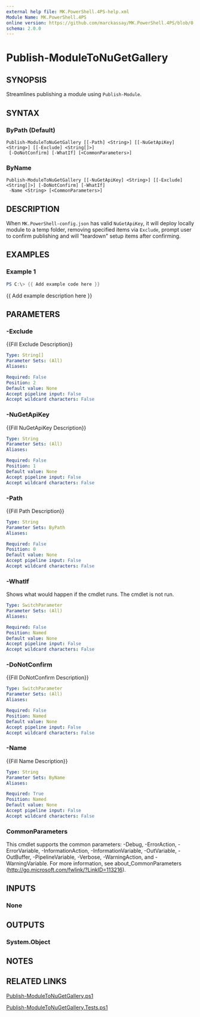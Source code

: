 ```yaml
---
external help file: MK.PowerShell.4PS-help.xml
Module Name: MK.PowerShell.4PS
online version: https://github.com/marckassay/MK.PowerShell.4PS/blob/0.0.1/docs/Publish-ModuleToNuGetGallery.md
schema: 2.0.0
---
```


# Publish-ModuleToNuGetGallery

## SYNOPSIS
Streamlines publishing a module using `Publish-Module`.

## SYNTAX

### ByPath (Default)
```
Publish-ModuleToNuGetGallery [[-Path] <String>] [[-NuGetApiKey] <String>] [[-Exclude] <String[]>]
 [-DoNotConfirm] [-WhatIf] [<CommonParameters>]
```

### ByName
```
Publish-ModuleToNuGetGallery [[-NuGetApiKey] <String>] [[-Exclude] <String[]>] [-DoNotConfirm] [-WhatIf]
 -Name <String> [<CommonParameters>]
```

## DESCRIPTION
When `MK.PowerShell-config.json` has valid `NuGetApiKey`, it will deploy locally module to a 
temp folder, removing specified items via `Exclude`, prompt user to confirm publishing and will 
"teardown" setup items after confirming.

## EXAMPLES

### Example 1
```powershell
PS C:\> {{ Add example code here }}
```

{{ Add example description here }}

## PARAMETERS

### -Exclude
{{Fill Exclude Description}}

```yaml
Type: String[]
Parameter Sets: (All)
Aliases:

Required: False
Position: 2
Default value: None
Accept pipeline input: False
Accept wildcard characters: False
```

### -NuGetApiKey
{{Fill NuGetApiKey Description}}

```yaml
Type: String
Parameter Sets: (All)
Aliases:

Required: False
Position: 1
Default value: None
Accept pipeline input: False
Accept wildcard characters: False
```

### -Path
{{Fill Path Description}}

```yaml
Type: String
Parameter Sets: ByPath
Aliases:

Required: False
Position: 0
Default value: None
Accept pipeline input: False
Accept wildcard characters: False
```

### -WhatIf
Shows what would happen if the cmdlet runs.
The cmdlet is not run.

```yaml
Type: SwitchParameter
Parameter Sets: (All)
Aliases:

Required: False
Position: Named
Default value: None
Accept pipeline input: False
Accept wildcard characters: False
```

### -DoNotConfirm
{{Fill DoNotConfirm Description}}

```yaml
Type: SwitchParameter
Parameter Sets: (All)
Aliases:

Required: False
Position: Named
Default value: None
Accept pipeline input: False
Accept wildcard characters: False
```

### -Name
{{Fill Name Description}}

```yaml
Type: String
Parameter Sets: ByName
Aliases:

Required: True
Position: Named
Default value: None
Accept pipeline input: False
Accept wildcard characters: False
```

### CommonParameters
This cmdlet supports the common parameters: -Debug, -ErrorAction, -ErrorVariable, -InformationAction, -InformationVariable, -OutVariable, -OutBuffer, -PipelineVariable, -Verbose, -WarningAction, and -WarningVariable. For more information, see about_CommonParameters (http://go.microsoft.com/fwlink/?LinkID=113216).

## INPUTS

### None

## OUTPUTS

### System.Object

## NOTES

## RELATED LINKS

[Publish-ModuleToNuGetGallery.ps1](https://github.com/marckassay/MK.PowerShell.4PS/blob/0.0.1/src/publish/Publish-ModuleToNuGetGallery.ps1)

[Publish-ModuleToNuGetGallery.Tests.ps1](https://github.com/marckassay/MK.PowerShell.4PS/blob/0.0.1/test/publish/Publish-ModuleToNuGetGallery.Tests.ps1)
